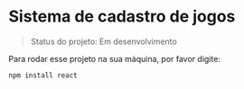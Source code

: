 # Sistema de cadastro de jogos

> Status  do projeto: Em desenvolvimento

 Para rodar esse projeto na sua máquina, por favor digite:

 ```
 npm install react
 ```
